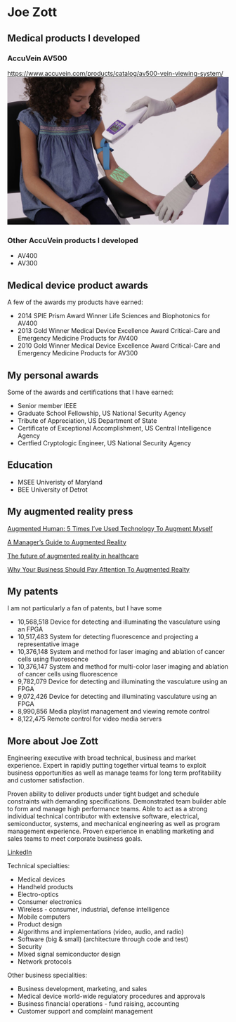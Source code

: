# Joe Zott

## Medical products I developed

### AccuVein AV500
https://www.accuvein.com/products/catalog/av500-vein-viewing-system/
![AV500](https://github.com/zedtech/ZedTech/blob/master/MG_0088-e1550594306785.jpg)


### Other AccuVein products I developed
- AV400
- AV300

## Medical device product awards

A few of the awards my products have earned:

- 2014 SPIE Prism Award Winner Life Sciences and Biophotonics for AV400
- 2013 Gold Winner Medical Device Excellence Award Critical-Care and Emergency Medicine Products for AV400
- 2010 Gold Winner Medical Device Excellence Award Critical-Care and Emergency Medicine Products for AV300

## My personal awards

Some of the awards and certifications that I have earned:

- Senior member IEEE
- Graduate School Fellowship, US National Security Agency
- Tribute of Appreciation, US Department of State
- Certificate of Exceptional Accomplishment, US Central Intelligence Agency
- Certfied Cryptologic Engineer, US National Security Agency

## Education

- MSEE Univeristy of Maryland
- BEE University of Detrot

## My augmented reality press

[Augmented Human: 5 Times I’ve Used Technology To Augment Myself](https://www.forbes.com/sites/cathyhackl/2020/07/05/augmented-human-5-times-ive-used-technology-to-augment-myself)

[A Manager’s Guide to Augmented Reality](https://hbr.org/2017/11/a-managers-guide-to-augmented-reality)

[The future of augmented reality in healthcare](https://healthmanagement.org/c/healthmanagement/issuearticle/the-future-of-augmented-reality-in-healthcare)

[Why Your Business Should Pay Attention To Augmented Realty](https://www.forbes.com/sites/forbestechcouncil/2017/10/12/why-your-business-should-pay-attention-to-augmented-realty/)

## My patents

I am not particularly a fan of patents, but I have some

- 10,568,518 Device for detecting and illuminating the vasculature using an FPGA
- 10,517,483 System for detecting fluorescence and projecting a representative image
- 10,376,148 System and method for laser imaging and ablation of cancer cells using fluorescence
- 10,376,147 System and method for multi-color laser imaging and ablation of cancer cells using fluorescence
- 9,782,079 Device for detecting and illuminating the vasculature using an FPGA
- 9,072,426 Device for detecting and illuminating vasculature using an FPGA
- 8,990,856 Media playlist management and viewing remote control
- 8,122,475 Remote control for video media servers

## More about Joe Zott
Engineering executive with broad technical, business and market experience. Expert in rapidly putting together virtual teams to exploit business opportunities as well as manage teams for long term profitability and customer satisfaction.

Proven ability to deliver products under tight budget and schedule constraints with demanding specifications. Demonstrated team builder able to form and manage high performance teams. Able to act as a strong individual technical contributor with extensive software, electrical, semiconductor, systems, and mechanical engineering as well as program management experience. Proven experience in enabling marketing and sales teams to meet corporate business goals.

[LinkedIn](https://www.linkedin.com/in/joe-zott-1bb3111/)

Technical specialties:

- Medical devices
- Handheld products
- Electro-optics
- Consumer electronics
- Wireless - consumer, industrial, defense intelligence
- Mobile computers
- Product design
- Algorithms and implementations (video, audio, and radio)
- Software (big & small) (architecture through code and test)
- Security
- Mixed signal semiconductor design
- Network protocols 

Other business specialities:
- Business development, marketing, and sales
- Medical device world-wide regulatory procedures and approvals
- Business financial operations - fund raising, accounting
- Customer support and complaint management
